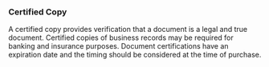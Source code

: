 ### Certified Copy

A certified copy provides verification that a document is a legal and true document. Certified copies of business records may be required for banking and insurance purposes. Document certifications have an expiration date and the timing should be considered at the time of purchase.
